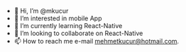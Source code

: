 - 👋 Hi, I’m @mkucur
- 👀 I’m interested in mobile App
- 🌱 I’m currently learning React-Native
- 💞️ I’m looking to collaborate on React-Native
- 📫 How to reach me e-mail mehmetkucur@hotmail.com.

<!---
mkucur/mkucur is a ✨ special ✨ repository because its `README.md` (this file) appears on your GitHub profile.
You can click the Preview link to take a look at your changes.
--->
